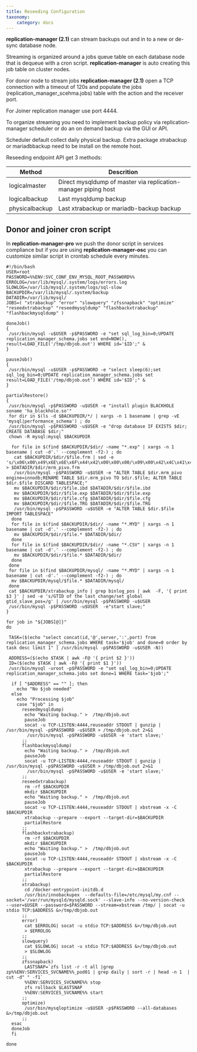 ```yaml
---
title: Reseeding Configuration
taxonomy:
    category: docs
---
```


**replication-manager (2.1)** can stream backups out and in to a new or de-sync database node.

Streaming is organized around a jobs queue table on each database node that is dequeue with a cron script.
**replication-manager** is auto creating this job table on cluster nodes.

For donor node to stream  jobs **replication-manager (2.1)** open a TCP connection with a timeout of 120s and  populate the jobs (replication_manager_scehma.jobs) table with the action and the receiver port.

For Joiner replication manager use port 4444.

To organize streaming  you need to implement backup policy via replication-manager scheduler or do an on demand backup via the GUI or API.

Scheduler default collect daily physical backup. Extra package xtrabackup or mariadbbackup need to be install on the remote host.

Reseeding endpoint API get 3 methods:

| Method | Descrition |
| ---- | ------- |
| logicalmaster | Direct mysqldump of master via replication-manager piping host |
| logicalbackup | Last mysqldump backup |
| physicalbackup | Last xtrabackup or mariadb-backup backup |


## Donor and joiner cron script

In **replication-manager-pro** we push the donor script in services compliance but if you are using   **replication-manager-osc** you can customize similar script in crontab schedule every minutes.

```
#!/bin/bash
USER=root
PASSWORD=%%ENV:SVC_CONF_ENV_MYSQL_ROOT_PASSWORD%%
ERROLOG=/var/lib/mysql/.system/logs/errors.log
SLOWLOG=/var/lib/mysql/.system/logs/sql-slow
BACKUPDIR=/var/lib/mysql/.system/backup
DATADIR=/var/lib/mysql/
JOBS=( "xtrabackup" "error" "slowquery" "zfssnapback" "optimize" "reseedxtrabackup" "reseedmysqldump" "flashbackxtrabackup" "flashbackmysqldump" )

doneJob()
{
 /usr/bin/mysql -u$USER -p$PASSWORD -e "set sql_log_bin=0;UPDATE replication_manager_schema.jobs set end=NOW(), result=LOAD_FILE('/tmp/dbjob.out') WHERE id='$ID';" &
}

pauseJob()
{
 /usr/bin/mysql -u$USER -p$PASSWORD -e "select sleep(6);set sql_log_bin=0;UPDATE replication_manager_schema.jobs set result=LOAD_FILE('/tmp/dbjob.out') WHERE id='$ID';" &
}

partialRestore()
{
 /usr/bin/mysql -p$PASSWORD -u$USER -e "install plugin BLACKHOLE soname 'ha_blackhole.so'"
 for dir in $(ls -d $BACKUPDIR/*/ | xargs -n 1 basename | grep -vE 'mysql|performance_schema') ; do
 /usr/bin/mysql -p$PASSWORD -u$USER -e "drop database IF EXISTS $dir; CREATE DATABASE $dir;"
 chown -R mysql:mysql $BACKUPDIR

  for file in $(find $BACKUPDIR/$dir/ -name "*.exp" | xargs -n 1 basename | cut -d'.' --complement -f2-) ; do
   cat $BACKUPDIR/$dir/$file.frm | sed -e 's/\x06\x00\x49\x6E\x6E\x6F\x44\x42\x00\x00\x00/\x09\x00\x42\x4C\x41\x43\x4B\x48\x4F\x4C\x45/g' > $DATADIR/$dir/mrm_pivo.frm
   /usr/bin/mysql -p$PASSWORD -u$USER -e "ALTER TABLE $dir.mrm_pivo  engine=innodb;RENAME TABLE $dir.mrm_pivo TO $dir.$file; ALTER TABLE $dir.$file DISCARD TABLESPACE;"
   mv $BACKUPDIR/$dir/$file.ibd $DATADIR/$dir/$file.ibd
   mv $BACKUPDIR/$dir/$file.exp $DATADIR/$dir/$file.exp
   mv $BACKUPDIR/$dir/$file.cfg $DATADIR/$dir/$file.cfg
   mv $BACKUPDIR/$dir/$file.TRG $DATADIR/$dir/$file.TRG
   /usr/bin/mysql -p$PASSWORD -u$USER -e "ALTER TABLE $dir.$file IMPORT TABLESPACE"
  done
  for file in $(find $BACKUPDIR/$dir/ -name "*.MYD" | xargs -n 1 basename | cut -d'.' --complement -f2-) ; do
   mv $BACKUPDIR/$dir/$file.* $DATADIR/$dir/
  done
  for file in $(find $BACKUPDIR/$dir/ -name "*.CSV" | xargs -n 1 basename | cut -d'.' --complement -f2-) ; do
   mv $BACKUPDIR/$dir/$file.* $DATADIR/$dir/
  done
 done
 for file in $(find $BACKUPDIR/mysql/ -name "*.MYD" | xargs -n 1 basename | cut -d'.' --complement -f2-) ; do
  mv $BACKUPDIR/mysql/$file.* $DATADIR/mysql/
 done
 cat $BACKUPDIR/xtrabackup_info | grep binlog_pos | awk  -F, '{ print $3 }' | sed -e 's/GTID of the last change/set global gtid_slave_pos=/g' | /usr/bin/mysql -p$PASSWORD -u$USER
 /usr/bin/mysql -p$PASSWORD -u$USER  -e"start slave;"
}

for job in "${JOBS[@]}"
do

 TASK=($(echo "select concat(id,'@',server,':',port) from replication_manager_schema.jobs WHERE task='$job' and done=0 order by task desc limit 1" | /usr/bin/mysql -p$PASSWORD -u$USER -N))

 ADDRESS=($(echo $TASK | awk -F@ '{ print $2 }'))
 ID=($(echo $TASK | awk -F@ '{ print $1 }'))
 /usr/bin/mysql -uroot -p$PASSWORD -e "set sql_log_bin=0;UPDATE replication_manager_schema.jobs set done=1 WHERE task='$job';"

  if [ "$ADDRESS" == "" ]; then
    echo "No $job needed"
  else
    echo "Processing $job"
    case "$job" in
      reseedmysqldump)
       echo "Waiting backup." >  /tmp/dbjob.out
       pauseJob
       socat -u TCP-LISTEN:4444,reuseaddr STDOUT | gunzip | /usr/bin/mysql -p$PASSWORD -u$USER > /tmp/dbjob.out 2>&1
        /usr/bin/mysql -p$PASSWORD -u$USER -e 'start slave;'
      ;;
      flashbackmysqldump)
       echo "Waiting backup." >  /tmp/dbjob.out
       pauseJob
       socat -u TCP-LISTEN:4444,reuseaddr STDOUT | gunzip | /usr/bin/mysql -p$PASSWORD -u$USER > /tmp/dbjob.out 2>&1
        /usr/bin/mysql -p$PASSWORD -u$USER -e 'start slave;'
      ;;
      reseedxtrabackup)
       rm -rf $BACKUPDIR
       mkdir $BACKUPDIR
       echo "Waiting backup." >  /tmp/dbjob.out
       pauseJob
       socat -u TCP-LISTEN:4444,reuseaddr STDOUT | xbstream -x -C $BACKUPDIR
       xtrabackup --prepare --export --target-dir=$BACKUPDIR
       partialRestore
      ;;
      flashbackxtrabackup)
       rm -rf $BACKUPDIR
       mkdir $BACKUPDIR
       echo "Waiting backup." >  /tmp/dbjob.out
       pauseJob
       socat -u TCP-LISTEN:4444,reuseaddr STDOUT | xbstream -x -C $BACKUPDIR
       xtrabackup --prepare --export --target-dir=$BACKUPDIR
       partialRestore
      ;;
      xtrabackup)
       cd /docker-entrypoint-initdb.d
       /usr/bin/innobackupex  --defaults-file=/etc/mysql/my.cnf --socket='/var/run/mysqld/mysqld.sock' --slave-info --no-version-check  --user=$USER --password=$PASSWORD --stream=xbstream /tmp/ | socat -u stdio TCP:$ADDRESS &>/tmp/dbjob.out
      ;;
      error)
       cat $ERROLOG| socat -u stdio TCP:$ADDRESS &>/tmp/dbjob.out
       > $ERROLOG
      ;;
      slowquery)
       cat $SLOWLOG| socat -u stdio TCP:$ADDRESS &>/tmp/dbjob.out
       > $SLOWLOG
      ;;
      zfssnapback)
       LASTSNAP=`zfs list -r -t all |grep zp%%ENV:SERVICES_SVCNAME%%_pod01 | grep daily | sort -r | head -n 1  | cut -d" " -f1`
       %%ENV:SERVICES_SVCNAME%% stop
       zfs rollback $LASTSNAP
       %%ENV:SERVICES_SVCNAME%% start
      ;;
      optimize)
       /usr/bin/mysqloptimize -u$USER -p$PASSWORD --all-databases &>/tmp/dbjob.out
      ;;
  esac
  doneJob
  fi

done

```
